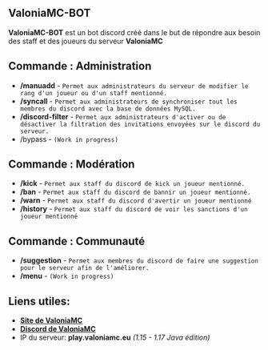 ## ValoniaMC-BOT
**ValoniaMC-BOT** est un bot discord créé dans le but de répondre aux besoin des staff et des joueurs du serveur **ValoniaMC**

## Commande : Administration

- **/manuadd** - `Permet aux administrateurs du serveur de modifier le rang d'un joueur ou d'un staff mentionné.`
- **/syncall** - `Permet aux administrateurs de synchroniser tout les membres du discord avec la base de données MySQL.`
- **/discord-filter** - `Permet aux administrateurs d'activer ou de désactiver la filtration des invitations envoyées sur le discord du serveur.`
- /bypass - `(Work in progress)`

## Commande : Modération

- **/kick** - `Permet aux staff du discord de kick un joueur mentionné.`
- **/ban** - `Permet aux staff du discord de bannir un joueur mentionné.`
- **/warn** - `Permet aux staff du discord d'avertir un joueur mentionné`
- **/history** - `Permet aux staff du discord de voir les sanctions d'un joueur mentionné`

## Commande : Communauté

- **/suggestion** - `Permet aux membres du discord de faire une suggestion pour le serveur afin de l'améliorer.`
- **/menu** - `(Work in progress)`

## Liens utiles:

+ [**Site de ValoniaMC**](https://valoniamc.eu/)
+ [**Discord de ValoniaMC**](https://discord.gg/EX7NSxcgCv)
+ IP du serveur: **play.valoniamc.eu** *(1.15 - 1.17 Java édition)*